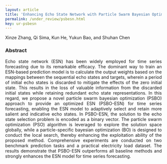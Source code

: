 ```yaml
---
layout: article
title: 'Enhancing Echo State Network with Particle Swarm Bayesian Optimization Enabled Echo State Selection for Time Series Forecasting'
permalink: /under_review/psbesn.html
key: ur-psbesn
---
```

Xinze Zhang, Qi Sima, Kun He, Yukun Bao, and Shuhan Chen

<!--more-->

### Abstract

<div style="text-align: justify" markdown='1'>


Echo state network (ESN) has been widely employed for time series forecasting due to its remarkable efficacy. The dominant way to train an ESN-based prediction model is to calculate the output weights based on the mappings between the sequential echo states and targets, wherein a period of initial echo states is discarded to mitigate the effects of the zero initial state. This results in the loss of valuable information from the discarded initial states while retaining redundant echo state representations. In this regard, we propose a novel particle swarm bayesian optimization (PSBO) approach to provide an optimized ESN (PSBO-ESN) for time series forecasting, enabling the ESN model to adaptively select and retain more salient and indicative echo states. In PSBO-ESN, the solution to the echo state selection problem is encoded as a binary vector. The particle swarm optimization (PSO) algorithm is leveraged to explore the solution space globally, while a particle-specific bayesian optimization (BO) is designed to conduct the local search, thereby enhancing the exploitation ability of the proposed method.   Comprehensive experiments are conducted on two benchmark prediction tasks and a practical electricity load dataset. The results demonstrate that PSBO-ESN outperforms all baseline methods and strongly enhances the ESN model for time series forecasting.

<!-- Thus, feature selection is also an important issue in ESN, which directly affects the hidden state set, so as to impact the performance. 
To address these problems, a novel approach called ternary memetic algorithm based ESN (TMA-ESN) is proposed for time series forecasting, which provides a framework that unifies feature-state selection and parameter optimization of the ESN for time series forecasting. -->

</div>
